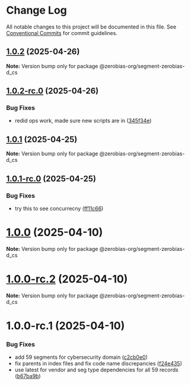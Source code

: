 # Change Log

All notable changes to this project will be documented in this file.
See [Conventional Commits](https://conventionalcommits.org) for commit guidelines.

## [1.0.2](https://github.com/zerobias-org/segment/compare/@zerobias-org/segment-zerobias-d_cs@1.0.2-rc.0...@zerobias-org/segment-zerobias-d_cs@1.0.2) (2025-04-26)

**Note:** Version bump only for package @zerobias-org/segment-zerobias-d_cs





## [1.0.2-rc.0](https://github.com/zerobias-org/segment/compare/@zerobias-org/segment-zerobias-d_cs@1.0.1...@zerobias-org/segment-zerobias-d_cs@1.0.2-rc.0) (2025-04-26)


### Bug Fixes

* redid ops work, made sure new scripts are in ([345f34e](https://github.com/zerobias-org/segment/commit/345f34ec926029dc141943b3e321676adb4a2888))





## [1.0.1](https://github.com/zerobias-org/segment/compare/@zerobias-org/segment-zerobias-d_cs@1.0.1-rc.0...@zerobias-org/segment-zerobias-d_cs@1.0.1) (2025-04-25)

**Note:** Version bump only for package @zerobias-org/segment-zerobias-d_cs





## [1.0.1-rc.0](https://github.com/zerobias-org/segment/compare/@zerobias-org/segment-zerobias-d_cs@1.0.0...@zerobias-org/segment-zerobias-d_cs@1.0.1-rc.0) (2025-04-25)


### Bug Fixes

* try this to see concurrecny ([ff11c66](https://github.com/zerobias-org/segment/commit/ff11c66d67cb9f185098fd640d4139178d29ae22))





# [1.0.0](https://github.com/zerobias-org/segment/compare/@zerobias-org/segment-zerobias-d_cs@1.0.0-rc.2...@zerobias-org/segment-zerobias-d_cs@1.0.0) (2025-04-10)

**Note:** Version bump only for package @zerobias-org/segment-zerobias-d_cs





# [1.0.0-rc.2](https://github.com/zerobias-org/segment/compare/@zerobias-org/segment-zerobias-d_cs@1.0.0-rc.1...@zerobias-org/segment-zerobias-d_cs@1.0.0-rc.2) (2025-04-10)

**Note:** Version bump only for package @zerobias-org/segment-zerobias-d_cs





# 1.0.0-rc.1 (2025-04-10)


### Bug Fixes

* add 59 segments for cybersecurity domain ([c2cb0e0](https://github.com/zerobias-org/segment/commit/c2cb0e0c1f1eabb51d7f5a6ae6db98c1516fcdbe))
* fix parents in index files and fix code name discrepancies ([f24e435](https://github.com/zerobias-org/segment/commit/f24e4352453caaa05074cc6bb66ee8ed21a4f11d))
* use latest for vendor and seg type dependencies for all 59 records ([b67ba9b](https://github.com/zerobias-org/segment/commit/b67ba9bed7a90fad3b084161ebc603b5b35214b8))
